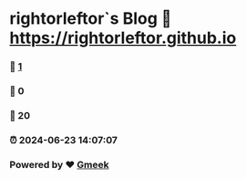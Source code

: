 # rightorleftor`s Blog :link: https://rightorleftor.github.io 
### :page_facing_up: [1](https://rightorleftor.github.io/tag.html) 
### :speech_balloon: 0 
### :hibiscus: 20 
### :alarm_clock: 2024-06-23 14:07:07 
### Powered by :heart: [Gmeek](https://github.com/Meekdai/Gmeek)
